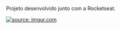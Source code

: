Projeto desenvolvido junto com a Rocketseat.

<a href="https://imgur.com/KF8ur7b"><img src="https://i.imgur.com/KF8ur7b.png" title="source: imgur.com" /></a>
